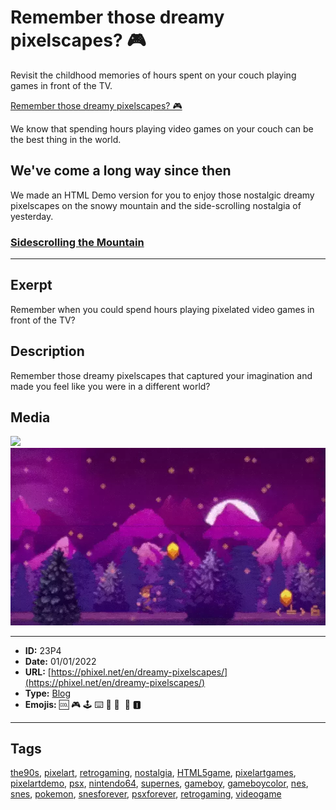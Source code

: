 # Remember those dreamy pixelscapes? 🎮
Revisit the childhood memories of hours spent on your couch playing games in front of the TV.

[Remember those dreamy pixelscapes? 🎮](https://youtu.be/7nu1ImwCeDI)

We know that spending hours playing video games on your couch can be the best thing in the world.

## We've come a long way since then

We made an HTML Demo version for you to enjoy those nostalgic dreamy pixelscapes on the snowy mountain and the side-scrolling nostalgia of yesterday.

### [Sidescrolling the Mountain](https://codepen.io/The_Phixel/pen/qBYvaLJ)[](https://codepen.io/The_Phixel/pen/qBYvaLJ)
------------
## Exerpt
Remember when you could spend hours playing pixelated video games in front of the TV?
## Description
Remember those dreamy pixelscapes that captured your imagination and made you feel like you were in a different world?
## Media
<img src="media/dd0aaed7/tv-8-bit-game.mp4">
<img src="media/baa771e2/dreamy-pixelscapes.webp">

------------
- **ID:** 23P4
- **Date:** 01/01/2022
- **URL:** [https://phixel.net/en/dreamy-pixelscapes/](https://phixel.net/en/dreamy-pixelscapes/)
- **Type:** [Blog](#blog)
- **Emojis:** 🆒 🎮 🕹 ️⌨ 💾 🎹 ​​ 🍄 🅸

------------
## Tags
[the90s](#the90s), [pixelart](#pixelart), [retrogaming](#retrogaming), [nostalgia](#nostalgia), [HTML5game](#HTML5game), [pixelartgames](#pixelartgames), [pixelartdemo](#pixelartdemo), [psx](#psx), [nintendo64](#nintendo64), [supernes](#supernes), [gameboy](#gameboy), [gameboycolor](#gameboycolor), [nes](#nes), [snes](#snes), [pokemon](#pokemon), [snesforever](#snesforever), [psxforever](#psxforever), [retrogaming](#retrogaming), [videogame](#videogame)
